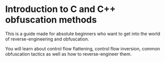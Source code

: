 # Introduction to C and C++ obfuscation methods

This is a guide made for absolute beginners who want to get into the world of reverse-engineering and obfuscation.

You will learn about control flow flattening, control flow inversion, common obfuscation tactics as well as how to reverse-engineer them.
